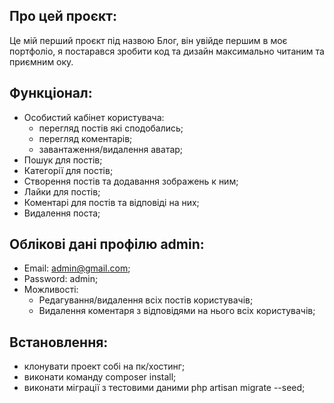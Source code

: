 ## Про цей проєкт:

Це мій перший проєкт під назвою Блог, він увійде першим в моє портфоліо, я постарався зробити код та дизайн максимально читаним та приємним оку.

## Функціонал:
- Особистий кабінет користувача:
  - перегляд постів які сподобались;
  - перегляд коментарів;
  - завантаження/видалення аватар;
- Пошук для постів;
- Категорії для постів;
- Створення постів та додавання зображень к ним;
- Лайки для постів;
- Коментарі для постів та відповіді на них;
- Видалення поста;

## Облікові дані профілю admin:
- Email: admin@gmail.com;
- Password: admin;
- Можливості:
  - Редагування/видалення всіх постів користувачів;
  - Видалення коментаря з відповідями на нього всіх користувачів;

## Встановлення:
- клонувати проект собі на пк/хостинг;
- виконати команду composer install;
- виконати міграції з тестовими даними php artisan migrate --seed;
